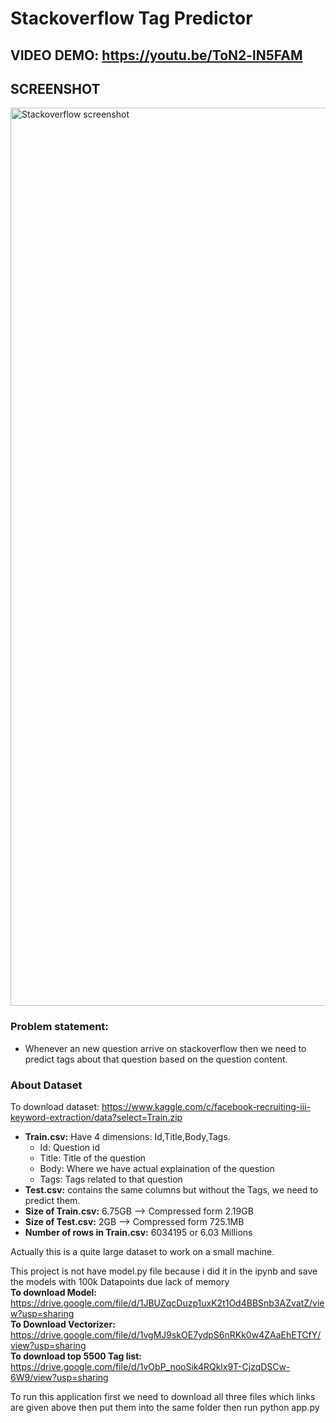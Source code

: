 # Stackoverflow Tag Predictor

## VIDEO DEMO: https://youtu.be/ToN2-lN5FAM
## SCREENSHOT
<img width="1437" alt="Stackoverflow screenshot" src="https://user-images.githubusercontent.com/43174363/118759378-8f102980-b88e-11eb-98c5-e6e9fc356909.png">

### Problem statement: 
* Whenever an new question arrive on stackoverflow then we need to predict tags about that question based on the question content.

### About Dataset
To download dataset: https://www.kaggle.com/c/facebook-recruiting-iii-keyword-extraction/data?select=Train.zip
* **Train.csv:** Have 4 dimensions: Id,Title,Body,Tags.
    * Id: Question id
    * Title: Title of the question
    * Body: Where we have actual explaination of the question
    * Tags: Tags related to that question
* **Test.csv:** contains the same columns but without the Tags, we need to predict them.
* **Size of Train.csv:** 6.75GB --> Compressed form 2.19GB
* **Size of Test.csv:** 2GB --> Compressed form 725.1MB
* **Number of rows in Train.csv:** 6034195 or 6.03 Millions

Actually this is a quite large dataset to work on a small machine.

This project is not have model.py file because i did it in the ipynb and save the models with 100k Datapoints due lack of memory<br>
**To download Model:** https://drive.google.com/file/d/1JBUZqcDuzp1uxK2t1Od4BBSnb3AZvatZ/view?usp=sharing<br>
**To Download Vectorizer:** https://drive.google.com/file/d/1vgMJ9skOE7ydpS6nRKk0w4ZAaEhETCfY/view?usp=sharing<br>
**To download top 5500 Tag list:** https://drive.google.com/file/d/1vObP_nooSik4RQklx9T-CjzqDSCw-6W9/view?usp=sharing<br>

To run this application first we need to download all three files which links are given above then put them into the same folder then run python app.py
